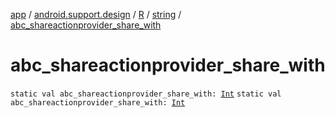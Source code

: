 [app](../../../index.md) / [android.support.design](../../index.md) / [R](../index.md) / [string](index.md) / [abc_shareactionprovider_share_with](./abc_shareactionprovider_share_with.md)

# abc_shareactionprovider_share_with

`static val abc_shareactionprovider_share_with: `[`Int`](https://kotlinlang.org/api/latest/jvm/stdlib/kotlin/-int/index.html)
`static val abc_shareactionprovider_share_with: `[`Int`](https://kotlinlang.org/api/latest/jvm/stdlib/kotlin/-int/index.html)